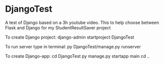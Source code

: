 # DjangoTest
A test of Django based on a 3h youtube video. This to help choose between Flask and Django for my StudentResultSaver project

To create Django project:
django-admin startproject DjangoTest

To run server type in terminal:
py DjangoTest/manage.py runserver

To create Django-app:
cd DjangoTest
py manage.py startapp main
cd ..

